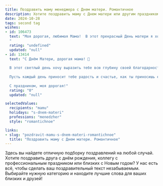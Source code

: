```yaml
---
title: Поздравить маму менеджера с Днем матери. Романтичное
description: Хотите поздравить маму с Днем матери или другим праздником? Наш ИИ создаст незабываемое поздравление, а вы обязательно выделитесь среди других.  
date: 2024-10-28
tags: second tag
wishes:
- id: 106473
  text: "Моя дорогая, любимая Мама!  В этот прекрасный День матери я хочу сказать тебе, насколько ты для меня важна.  Ты – не просто мама, ты – моя муза, мой вдохновитель, мой самый верный друг. Твоя забота, твоя нежность, твоя сила – всё это вдохновляет меня, помогает мне справляться с трудностями и идти к успеху в моей работе менеджера.  Спасибо тебе за всё, за твою бесконечную любовь и поддержку.  Пусть этот день будет наполнен радостью, счастьем и цветами, как и ты сама, наполняешь мою жизнь светом и теплом.  Я тебя люблю!
  "
  rating: "undefined"
  updated: "null"
- id: 13414
  text: "С Днём Матери, дорогая мама! 🌹
  
  В этот светлый день хочу выразить тебе всю глубину своей благодарности и любви. Ты всегда была для меня не только мамой, но и настоящим менеджером жизни, умело управляя нашими сердцами и душами. Твоя забота, поддержка и мудрые советы сделали меня тем, кем я являюсь сегодня.
  
  Пусть каждый день приносит тебе радость и счастье, как ты приносишь его мне. Твоя любовь — это бесконечный источник силы и вдохновения. Я счастлив, что ты моя мама, и я тебя очень люблю! 💖
  
  С праздником, моя дорогая!"
  rating: "0"
  updated: "null"

selectedValues:
  recipients: "mamu"
  holidays: "s-dnem-materi"
  professions: "menedzher"
  style: "romantichnoe"

links:
- slug: "pozdravit-mamu-s-dnem-materi-romantichnoe"
  title: "Поздравить маму с Днем матери. Романтичное"
---
```


Здесь вы найдете отличную подборку поздравлений на любой случай. 
Хотите поздравить друга с днём рождения, коллегу с профессиональным праздником или близких с Новым годом? У нас есть всё, чтобы сделать ваш поздравительный текст незабываемым. Выбирайте нужную категорию и находите лучшие слова для ваших близких и друзей!
